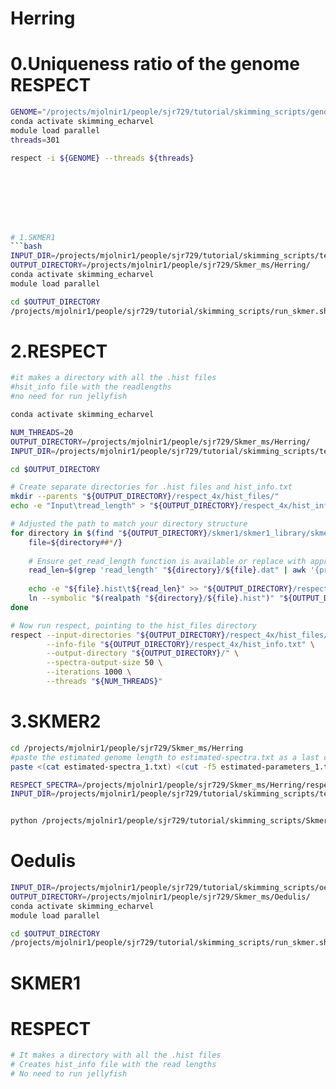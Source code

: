# Herring
# 0.Uniqueness ratio of the genome RESPECT
```bash
GENOME="/projects/mjolnir1/people/sjr729/tutorial/skimming_scripts/genomeClupea/ncbi_dataset/data/GCA_900700415.2/GCA_900700415.2_Ch_v2.0.2_genomic.fna"
conda activate skimming_echarvel
module load parallel
threads=301

respect -i ${GENOME} --threads ${threads}








# 1.SKMER1
```bash
INPUT_DIR=/projects/mjolnir1/people/sjr729/tutorial/skimming_scripts/testClupea/subsampled_4
OUTPUT_DIRECTORY=/projects/mjolnir1/people/sjr729/Skmer_ms/Herring/
conda activate skimming_echarvel
module load parallel

cd $OUTPUT_DIRECTORY
/projects/mjolnir1/people/sjr729/tutorial/skimming_scripts/run_skmer.sh -i $INPUT_DIR -t 20 -p 10 -o $OUTPUT_DIRECTORY/skmer1/skmer1_library
```

# 2.RESPECT
```bash
#it makes a directory with all the .hist files
#hsit_info file with the readlengths
#no need for run jellyfish

conda activate skimming_echarvel

NUM_THREADS=20
OUTPUT_DIRECTORY=/projects/mjolnir1/people/sjr729/Skmer_ms/Herring/
INPUT_DIR=/projects/mjolnir1/people/sjr729/tutorial/skimming_scripts/testClupea/subsampled_4

cd $OUTPUT_DIRECTORY

# Create separate directories for .hist files and hist_info.txt
mkdir --parents "${OUTPUT_DIRECTORY}/respect_4x/hist_files/"
echo -e "Input\tread_length" > "${OUTPUT_DIRECTORY}/respect_4x/hist_info.txt"

# Adjusted the path to match your directory structure
for directory in $(find "${OUTPUT_DIRECTORY}/skmer1/skmer1_library/skmer_library/" -maxdepth 1 -mindepth 1 -type d); do
    file=${directory##*/}
    
    # Ensure get_read_length function is available or replace with appropriate command
    read_len=$(grep 'read_length' "${directory}/${file}.dat" | awk '{print $2}')
    
    echo -e "${file}.hist\t${read_len}" >> "${OUTPUT_DIRECTORY}/respect_4x/hist_info.txt"
    ln --symbolic "$(realpath "${directory}/${file}.hist")" "${OUTPUT_DIRECTORY}/respect_4x/hist_files/"
done

# Now run respect, pointing to the hist_files directory
respect --input-directories "${OUTPUT_DIRECTORY}/respect_4x/hist_files/" \
        --info-file "${OUTPUT_DIRECTORY}/respect_4x/hist_info.txt" \
        --output-directory "${OUTPUT_DIRECTORY}/" \
        --spectra-output-size 50 \
        --iterations 1000 \
        --threads "${NUM_THREADS}"

```

# 3.SKMER2
```bash
cd /projects/mjolnir1/people/sjr729/Skmer_ms/Herring
#paste the estimated genome length to estimated-spectra.txt as a last column
paste <(cat estimated-spectra_1.txt) <(cut -f5 estimated-parameters_1.txt) > respect-reference.txt

RESPECT_SPECTRA=/projects/mjolnir1/people/sjr729/Skmer_ms/Herring/respect-reference.txt
INPUT_DIR=/projects/mjolnir1/people/sjr729/tutorial/skimming_scripts/testClupea/subsampled_4


python /projects/mjolnir1/people/sjr729/tutorial/skimming_scripts/Skmer-2/skmer/skmer_new-err.py --debug reference $INPUT_DIR -r $RESPECT_SPECTRA -l ./skmer2_library/ -p 2
```


# Oedulis
```bash
INPUT_DIR=/projects/mjolnir1/people/sjr729/tutorial/skimming_scripts/oedulis/fastq/skims_processing_pipeline/kraken/
OUTPUT_DIRECTORY=/projects/mjolnir1/people/sjr729/Skmer_ms/Oedulis/
conda activate skimming_echarvel
module load parallel

cd $OUTPUT_DIRECTORY
/projects/mjolnir1/people/sjr729/tutorial/skimming_scripts/run_skmer.sh -i $INPUT_DIR -t 10 -p 10 -o $OUTPUT_DIRECTORY/skmer1/skmer1_library_oct24

```
# SKMER1
# RESPECT
``` bash
# It makes a directory with all the .hist files
# Creates hist_info file with the read lengths
# No need to run jellyfish

